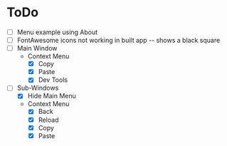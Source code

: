 # ToDo

* [ ] Menu example using About
* [ ] FontAwesome icons not working in built app -- shows a black square
* [ ] Main Window
    - Context Menu
      - [x] Copy
      - [x] Paste
      - [x] Dev Tools
* [ ] Sub-Windows
    - [x] Hide Main Menu
    - Context Menu
      - [x] Back
      - [x] Reload
      - [x] Copy
      - [x] Paste
